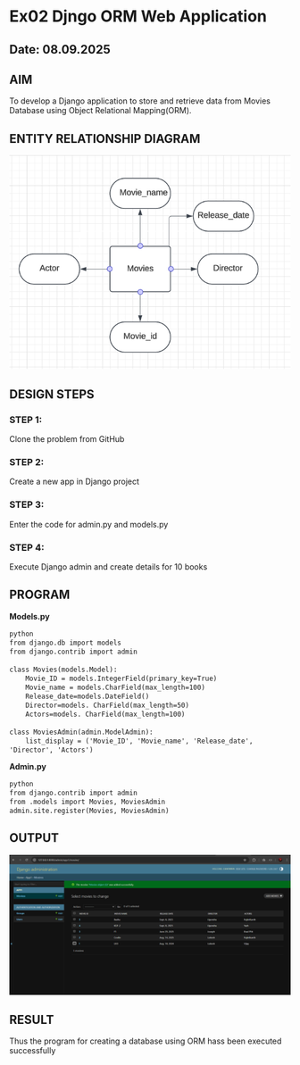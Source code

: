 # Ex02 Djngo ORM Web Application
## Date: 08.09.2025

## AIM
To develop a Django application to store and retrieve data from Movies Database using Object Relational Mapping(ORM).

## ENTITY RELATIONSHIP DIAGRAM

![alt](uml.png)

## DESIGN STEPS

### STEP 1:
Clone the problem from GitHub

### STEP 2:
Create a new app in Django project

### STEP 3:
Enter the code for admin.py and models.py

### STEP 4:
Execute Django admin and create details for 10 books

## PROGRAM

**Models.py**
```
python
from django.db import models
from django.contrib import admin

class Movies(models.Model):
    Movie_ID = models.IntegerField(primary_key=True)
    Movie_name = models.CharField(max_length=100)
    Release_date=models.DateField()
    Director=models. CharField(max_length=50)
    Actors=models. CharField(max_length=100)
 
class MoviesAdmin(admin.ModelAdmin):
    list_display = ('Movie_ID', 'Movie_name', 'Release_date', 'Director', 'Actors')
```

**Admin.py**
```
python
from django.contrib import admin
from .models import Movies, MoviesAdmin
admin.site.register(Movies, MoviesAdmin)

```


## OUTPUT

![OUTPUT](out.png)


## RESULT
Thus the program for creating a database using ORM hass been executed successfully
